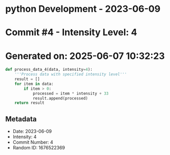 ﻿# python Development - 2023-06-09
# Commit #4 - Intensity Level: 4
# Generated on: 2025-06-07 10:32:23
```python
def process_data_4(data, intensity=4):
    '''Process data with specified intensity level'''
    result = []
    for item in data:
        if item > 0:
            processed = item * intensity + 33
            result.append(processed)
    return result
```
## Metadata
- Date: 2023-06-09
- Intensity: 4
- Commit Number: 4
- Random ID: 1676522369

